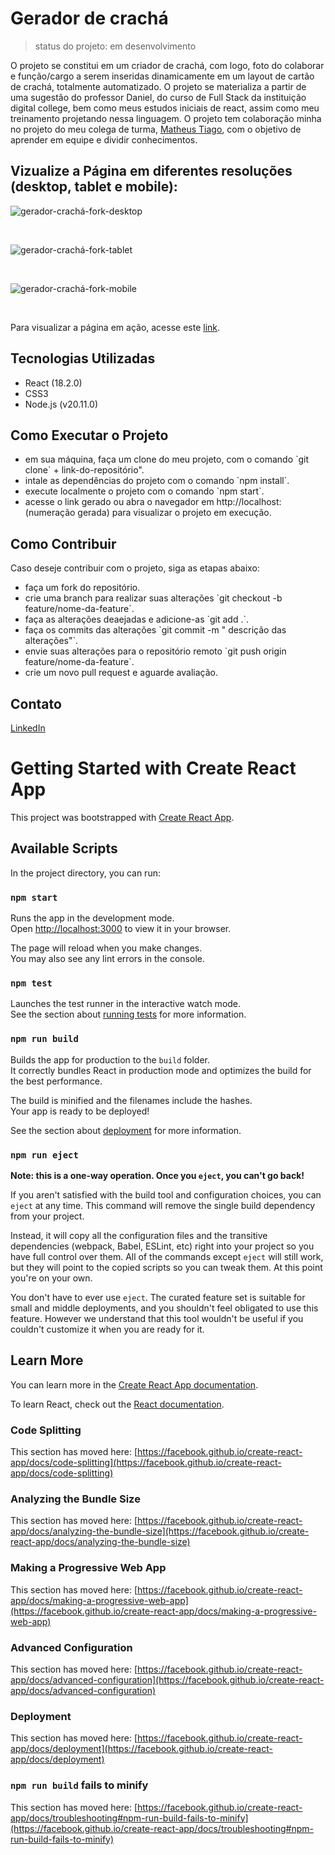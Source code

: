 <h1>Gerador de crachá</h1>

> status do projeto: em desenvolvimento

O projeto se constitui em um criador de crachá, com logo, foto do colaborar e função/cargo a serem inseridas dinamicamente em um layout de cartão de crachá, totalmente automatizado. O projeto se materializa a partir de uma sugestão do professor Daniel, do curso de Full Stack da instituição digital college, bem como meus estudos iniciais de react, assim como meu treinamento projetando nessa linguagem. O projeto tem colaboração minha no projeto do meu colega de turma, <a href='https://github.com/Matheus-Tiago' target='_blank'>Matheus Tiago</a>, com o objetivo de aprender em equipe e dividir conhecimentos.

## Vizualize a Página em diferentes resoluções (desktop, tablet e mobile):
![gerador-crachá-fork-desktop](https://github.com/Clarc-Vasconcelos/Gerador-de-ID-/assets/129234188/9a4ae92b-6217-475a-97ab-1026a42f7acb)

<br />

![gerador-crachá-fork-tablet](https://github.com/Clarc-Vasconcelos/Gerador-de-ID-/assets/129234188/b6603e73-a671-4da5-a2d4-cbd9a8bd9e05)

<br />

![gerador-crachá-fork-mobile](https://github.com/Clarc-Vasconcelos/Gerador-de-ID-/assets/129234188/3387c80f-bccb-4e92-be8b-0e3dd46896a1)

<br />

<p>Para visualizar a página em ação, acesse este <a href='https://gerador-crach.vercel.app/' target='_blank'>link</a>.</p>

## Tecnologias Utilizadas
<ul>
<li>React (18.2.0)</li>
<li>CSS3</li>
<li>Node.js (v20.11.0)</li>
</ul>


## Como Executar o Projeto
<ul>
<li>em sua máquina, faça um clone do meu projeto, com o comando `git clone` + link-do-repositório".
</li>
<li>intale as dependências do projeto com o comando `npm install`.
</li>
<li>execute localmente o projeto com o comando `npm start`.
</li>
<li>acesse o link gerado ou abra o navegador em http://localhost:(numeração gerada) para visualizar o projeto em execução.
</li>
</ul>

>
## Como Contribuir
<p>Caso deseje contribuir com o projeto, siga as etapas abaixo:</p>
<ul>
<li>faça um fork do repositório.</li>
<li>crie uma branch para realizar suas alterações `git checkout -b feature/nome-da-feature`.
</li>
<li>faça as alterações deaejadas e adicione-as `git add .`.
</li>
<li>faça os commits das alterações `git commit -m " descrição das alterações"`.
</li>
<li>envie suas alterações para o repositório remoto `git push origin  feature/nome-da-feature`.
</li>
<li>crie um novo pull request e aguarde avaliação.
</li>
</ul>

## Contato
[LinkedIn](https://www.linkedin.com/in/clarc-vasconcelos-47535b116/)





# Getting Started with Create React App

This project was bootstrapped with [Create React App](https://github.com/facebook/create-react-app).

## Available Scripts

In the project directory, you can run:

### `npm start`

Runs the app in the development mode.\
Open [http://localhost:3000](http://localhost:3000) to view it in your browser.

The page will reload when you make changes.\
You may also see any lint errors in the console.

### `npm test`

Launches the test runner in the interactive watch mode.\
See the section about [running tests](https://facebook.github.io/create-react-app/docs/running-tests) for more information.

### `npm run build`

Builds the app for production to the `build` folder.\
It correctly bundles React in production mode and optimizes the build for the best performance.

The build is minified and the filenames include the hashes.\
Your app is ready to be deployed!

See the section about [deployment](https://facebook.github.io/create-react-app/docs/deployment) for more information.

### `npm run eject`

**Note: this is a one-way operation. Once you `eject`, you can't go back!**

If you aren't satisfied with the build tool and configuration choices, you can `eject` at any time. This command will remove the single build dependency from your project.

Instead, it will copy all the configuration files and the transitive dependencies (webpack, Babel, ESLint, etc) right into your project so you have full control over them. All of the commands except `eject` will still work, but they will point to the copied scripts so you can tweak them. At this point you're on your own.

You don't have to ever use `eject`. The curated feature set is suitable for small and middle deployments, and you shouldn't feel obligated to use this feature. However we understand that this tool wouldn't be useful if you couldn't customize it when you are ready for it.

## Learn More

You can learn more in the [Create React App documentation](https://facebook.github.io/create-react-app/docs/getting-started).

To learn React, check out the [React documentation](https://reactjs.org/).

### Code Splitting

This section has moved here: [https://facebook.github.io/create-react-app/docs/code-splitting](https://facebook.github.io/create-react-app/docs/code-splitting)

### Analyzing the Bundle Size

This section has moved here: [https://facebook.github.io/create-react-app/docs/analyzing-the-bundle-size](https://facebook.github.io/create-react-app/docs/analyzing-the-bundle-size)

### Making a Progressive Web App

This section has moved here: [https://facebook.github.io/create-react-app/docs/making-a-progressive-web-app](https://facebook.github.io/create-react-app/docs/making-a-progressive-web-app)

### Advanced Configuration

This section has moved here: [https://facebook.github.io/create-react-app/docs/advanced-configuration](https://facebook.github.io/create-react-app/docs/advanced-configuration)

### Deployment

This section has moved here: [https://facebook.github.io/create-react-app/docs/deployment](https://facebook.github.io/create-react-app/docs/deployment)

### `npm run build` fails to minify

This section has moved here: [https://facebook.github.io/create-react-app/docs/troubleshooting#npm-run-build-fails-to-minify](https://facebook.github.io/create-react-app/docs/troubleshooting#npm-run-build-fails-to-minify)
